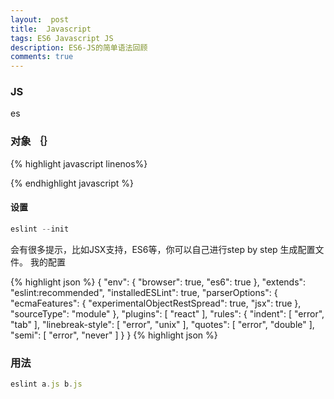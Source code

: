 ```yaml
---
layout:  post
title:  Javascript
tags: ES6 Javascript JS 
description: ES6-JS的简单语法回顾
comments: true
---
```


### JS
es

### 对象  ｛｝

{% highlight javascript  linenos%}

{% endhighlight javascript %}

#### 设置

```javascript
eslint --init
```

会有很多提示，比如JSX支持，ES6等，你可以自己进行step by step 生成配置文件。
我的配置

{% highlight json %}
{
    "env": {
        "browser": true,
        "es6": true
    },
    "extends": "eslint:recommended",
    "installedESLint": true,
    "parserOptions": {
        "ecmaFeatures": {
            "experimentalObjectRestSpread": true,
            "jsx": true
        },
        "sourceType": "module"
    },
    "plugins": [
        "react"
    ],
    "rules": {
        "indent": [
            "error",
            "tab"
        ],
        "linebreak-style": [
            "error",
            "unix"
        ],
        "quotes": [
            "error",
            "double"
        ],
        "semi": [
            "error",
            "never"
        ]
    }
}
{% highlight json %}

### 用法
```javascript
eslint a.js b.js
```
